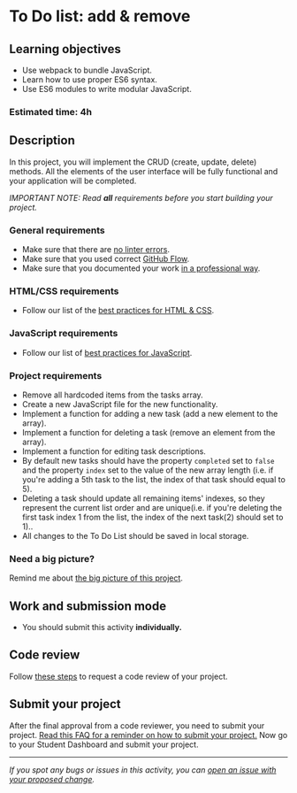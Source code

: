 # To Do list: add & remove

## Learning objectives
- Use webpack to bundle JavaScript.
- Learn how to use proper ES6 syntax.
- Use ES6 modules to write modular JavaScript.

### Estimated time: 4h

## Description
In this project, you will implement the CRUD (create, update, delete) methods. All the elements of the user interface will be fully functional and your application will be completed. 

*IMPORTANT NOTE: Read **all** requirements before you start building your project.*

### General requirements
- Make sure that there are [no linter errors](https://github.com/microverseinc/linters-config).
- Make sure that you used correct [GitHub Flow](https://github.com/microverseinc/curriculum-transversal-skills/blob/main/git-github/articles/github_flow.md).
- Make sure that you documented your work [in a professional way](https://github.com/microverseinc/curriculum-transversal-skills/blob/main/documentation/articles/professional_repo_rules.md).

### HTML/CSS requirements
  - Follow our list of the [best practices for HTML & CSS](https://github.com/microverseinc/curriculum-html-css/blob/main/articles/html_css_best_practices.md).
  
### JavaScript requirements
  - Follow our list of [best practices for JavaScript](https://github.com/microverseinc/curriculum-html-css/blob/main/articles/javascript_best_practices.md).

### Project requirements
- Remove all hardcoded items from the tasks array.
- Create a new JavaScript file for the new functionality.
- Implement a function for adding a new task (add a new element to the array).
- Implement a function for deleting a task (remove an element from the array).
- Implement a function for editing task descriptions.
- By default new tasks should have the property `completed` set to `false` and the property `index` set to the value of the new array length (i.e. if you're adding a 5th task to the list, the index of that task should equal to 5).
- Deleting a task should update all remaining items' indexes, so they represent the current list order and are unique(i.e. if you're deleting the first task index 1 from the list, the index of the next task(2) should set to 1)..
- All changes to the To Do List should be saved in local storage.

### Need a big picture? 

Remind me about [the big picture of this project](./sneak_peek.md).

## Work and submission mode

- You should submit this activity **individually.**

## Code review

Follow [these steps](https://github.com/microverseinc/curriculum-transversal-skills/blob/main/code-review/articles/how_to_ask_for_a_code_review.md) to request a code review of your project.

## Submit your project

After the final approval from a code reviewer, you need to submit your project.
[Read this FAQ for a reminder on how to submit your project.](https://microverse.zendesk.com/hc/en-us/articles/360061344234)
Now go to your Student Dashboard and submit your project.

------

_If you spot any bugs or issues in this activity, you can [open an issue with your proposed change](https://github.com/microverseinc/curriculum-transversal-skills/blob/main/git-github/articles/open_issue.md)._